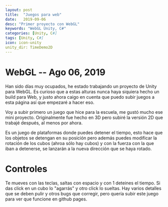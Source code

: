 ```yaml
---
layout: post
title:  "Juegos para web"
date:   2019-09-06
desc: "Primer proyecto con WebGL"
keywords: "WebGL Unity, C#"
categories: [Unity, C#]
tags: [Unity, C#]
icon: icon-unity
unity_dir: TimeDemo2D
---
```


# WebGL -- Ago 06, 2019

Han sido días muy ocupados, he estado trabajando un proyecto de Unity para WebGL. Es curioso que a estas alturas nunca haya siquiera hecho un build para Web, y justo ahora caigo en cuenta que puedo subir juegos a esta página así que empezaré a hacer eso.

Voy a subir primero un juego que hice para la escuela, me gustó mucho ese mini proyecto. Originalmente fue hecho en 3D pero subiré la versión 2D que trabajé después, al menos por ahora.

Es un juego de plataformas donde puedes detener el tiempo, esto hace que los objetos se detengan en su posición pero además puedes modificar la rotación de los cubos (ahroa sólo hay cubos) y con la fuerza con la que iban a detenerse, se lanzarán a la nueva dirección que se haya rotado.

# Controles
Te mueves con las teclas, saltas con espacio y con 1 deteines el tiempo. Si das click en un cubo lo "agarrás" y otro click lo sueltas. Hay varios detalles que se deben pulir y otros bugs que corregir, pero quería subir este juego para ver que funcione en github pages.